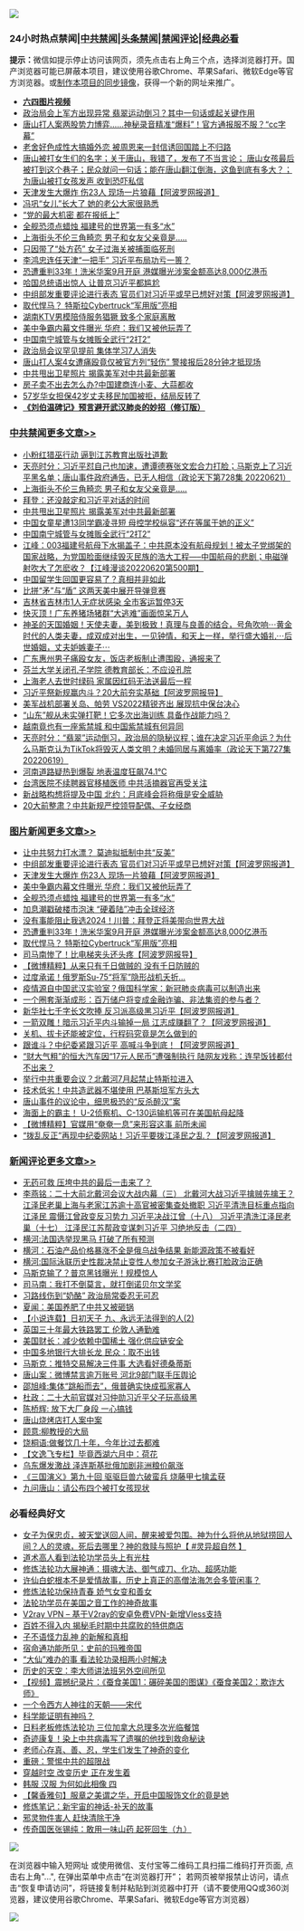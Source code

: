 ![](https://raw.githubusercontent.com/jsvpn/jsproxy/dev/64photo/fqnews-qr.jpg)

<div id="tt">
<h3>24小时热点禁闻|<a href="#%E4%B8%AD%E5%85%B1%E7%A6%81%E9%97%BB%E6%9B%B4%E5%A4%9A%E6%96%87%E7%AB%A0">中共禁闻</a>|<a href="#%E5%9B%BE%E7%89%87%E6%96%B0%E9%97%BB%E6%9B%B4%E5%A4%9A%E6%96%87%E7%AB%A0">头条禁闻</a>|<a href="#%E6%96%B0%E9%97%BB%E8%AF%84%E8%AE%BA%E6%9B%B4%E5%A4%9A%E6%96%87%E7%AB%A0">禁闻评论|<a href="#%E5%BF%85%E7%9C%8B%E7%BB%8F%E5%85%B8%E5%A5%BD%E6%96%87">经典必看</a></h3>
<div><b>提示：</b>微信如提示停止访问该网页，须先点击右上角三个点，选择浏览器打开。国产浏览器可能已屏蔽本项目，建议使用谷歌Chrome、苹果Safari、微软Edge等官方浏览器。或<a href="%E5%88%B6%E4%BD%9Cgit%E7%A6%81%E9%97%BB%E9%95%9C%E5%83%8F.md">制作本项目的同步镜像</a>，获得一个新的网址来推广。</div>
<ul>
<li><b><a href="http://d2.v2rss.gq/64.mp4" target="_blank">六四图片视频</a></b></li>
<li><a href="/bannedvideo/20220621/1748419.md">政治局会上军方出现异常  翡翠运动倒习？其中一句话或起关键作用</a></li>
<li><a href="/bannedvideo/20220621/1748388.md">唐山打人案两股势力博弈……神秘录音精准“爆料”！官方通报服不服？“cc字幕”</a></li>
<li><a href="/cnnews/20220621/1748341.md">老舍好色成性大搞婚外恋 被周恩来一封信诱回国踏上不归路</a></li>
<li><a href="/bannedvideo/20220621/1748378.md">唐山被打女生们的名字；关于唐山，我错了，发布了不当言论​； 唐山女孩最后被打到这个巷子；民众就问一句话；能在唐山翻江倒海，这鱼到底有多大？；为唐山被打女孩发声 收到恐吓私信</a></li>
<li><a href="/topimagenews/20220622/1748567.md">天津发生大爆炸 伤23人 现场一片狼藉【阿波罗网报道】</a></li>
<li><a href="/yule/20220621/1748380.md">冯巩“女儿”长大了 她的老公大家很熟悉</a></li>
<li><a href="/lifebaike/20220621/1748402.md">“党的最大机密 都在报纸上”</a></li>
<li><a href="/topimagenews/20220622/1748531.md">全舰恐须点蜡烛 福建号的世界第一有多“水”</a></li>
<li><a href="/cbnews/20220622/1748639.md">上海街头不伦三角畸恋 男子和女友父亲竟是…..</a></li>
<li><a href="/worldnews/20220622/1748562.md">只因带了“处方药” 女子过海关被捕面临死刑</a></li>
<li><a href="/comments/20220622/1748556.md">李鸿忠连任天津“一把手” 习近平布局功亏一篑？</a></li>
<li><a href="/topimagenews/20220621/1748387.md">恐遭重判33年！洗米华案9月开庭 港媒曝光涉案金额高达8,000亿港币</a></li>
<li><a href="/ssgc/20220621/1748442.md">哈国总统语出惊人 让普京习近平都尴尬</a></li>
<li><a href="/topimagenews/20220622/1748687.md">中组部发重要评论进行表态 官员们对习近平或早已想好对策【阿波罗网报道】</a></li>
<li><a href="/topimagenews/20220621/1748346.md">取代悍马？ 特斯拉Cybertruck“军用版”亮相</a></li>
<li><a href="/cnnews/20220622/1748649.md">湖南KTV男模陪侍服务猖獗 致多个家庭离散</a></li>
<li><a href="/topimagenews/20220622/1748538.md">美中争霸内幕文件曝光 华府：我们又被他玩弄了</a></li>
<li><a href="/cbnews/20220621/1748373.md">中国南宁城管与女摊贩全武行“2打2”</a></li>
<li><a href="/comments/20220621/1748333.md">政治局会议罕见提前 集体学习7人消失</a></li>
<li><a href="/cnnews/20220621/1748432.md">唐山打人案4女遭痛殴竟仅被官方列“轻伤” 警接报后28分钟才抵现场</a></li>
<li><a href="/cbnews/20220622/1748561.md">中共甩出卫星照片 揭露美军对中共最新部署</a></li>
<li><a href="/cnnews/20220621/1748396.md">房子卖不出去怎么办?中国建商连小麦、大蒜都收</a></li>
<li><a href="/cnnews/20220622/1748563.md">57岁华女担保42岁丈夫移民加国被拒，结局反转了</a></li>
<li><b><a href="/comments/20200207/1272816.md" target="_blank">《刘伯温碑记》预言避开武汉肺炎的妙招（修订版）</a></b></li>
</ul>
</div>

<div class="catlist">
<h3><a href="/cbnews/" target="_blank">中共禁闻</a><span><a href="/cbnews/" target="_blank" rel="nofollow">更多文章>></a></span></h3>
<ul>
<li><a href="/cbnews/20220622/1748761.md" target="_blank">小粉红猎巫行动 逼到江苏教育出版社道歉</a></li>
<li><a href="/cbnews/20220622/1748704.md" target="_blank">天亮时分：习近平怼自己也加速，遭谭德赛张文宏合力打脸；马斯克上了习近平黑名单；唐山事件政府通告，已无人相信（政论天下第728集 20220621）</a></li>
<li><a href="/cbnews/20220622/1748639.md" target="_blank">上海街头不伦三角畸恋 男子和女友父亲竟是…..</a></li>
<li><a href="/cbnews/20220622/1748621.md" target="_blank">拜登：还没敲定和习近平对话的时间</a></li>
<li><a href="/cbnews/20220622/1748561.md" target="_blank">中共甩出卫星照片 揭露美军对中共最新部署</a></li>
<li><a href="/cbnews/20220621/1748445.md" target="_blank">中国女童星遭13同学霸凌寻短 母控学校纵容“还在等属于她的正义”</a></li>
<li><a href="/cbnews/20220621/1748373.md" target="_blank">中国南宁城管与女摊贩全武行“2打2”</a></li>
<li><a href="/cbnews/20220621/1748324.md" target="_blank">江峰：003福建号航母下水揭盖子：中共原本没有航母规划！被太子党绑架的国家战略，为党国脸面继续毁灭民族的浩大工程&#8212;&#8211;中国航母的悲剧；电磁弹射吹大了怎麽收？【江峰漫谈20220620第500期】</a></li>
<li><a href="/cbnews/20220621/1748293.md" target="_blank">中国留学生回国更容易了？真相并非如此</a></li>
<li><a href="/cbnews/20220621/1748149.md" target="_blank">比拼“矛”与“盾” 这两天美中展开导弹竞赛</a></li>
<li><a href="/cbnews/20220620/1748072.md" target="_blank">吉林省吉林市1人无症状感染 全市客运暂停3天</a></li>
<li><a href="/cbnews/20220620/1748071.md" target="_blank">快灭顶！广东养猪场猪群“大逃难”画面惊呆万人</a></li>
<li><a href="/comments/20220620/1748011.md" target="_blank">神圣的天国婚姻！天使夫妻，美到极致！真理与良善的结合，号角吹响⋯黄金时代的人类夫妻，成双成对出生，一见钟情，和天上一样，举行盛大婚礼⋯后世婚姻，丈夫妒嫉妻子⋯</a></li>
<li><a href="/cbnews/20220620/1747914.md" target="_blank">广东惠州男子痛殴女友，饭店老板制止遭围殴，通报来了</a></li>
<li><a href="/cbnews/20220620/1747903.md" target="_blank">芬兰大学关闭孔子学院 德教育部长：不应设孔院</a></li>
<li><a href="/cbnews/20220620/1747902.md" target="_blank">上海老人去世时绿码 家属因红码无法送最后一程</a></li>
<li><a href="/cbnews/20220620/1747890.md" target="_blank">习近平祭新规赢内斗？20大前夯实基础【阿波罗网报导】</a></li>
<li><a href="/cbnews/20220620/1747889.md" target="_blank">美军战机部署关岛、帕劳 VS2022精锐齐出 展现抗中保台决心</a></li>
<li><a href="/cbnews/20220620/1747887.md" target="_blank">“山东”舰从未实弹打靶！它多次出海训练 具备作战能力吗？</a></li>
<li><a href="/comments/20220620/1747847.md" target="_blank">越南竟也有一座紫禁城 和中国紫禁城有何异同</a></li>
<li><a href="/cbnews/20220620/1747851.md" target="_blank">天亮时分：“翡翠”运动倒习，政治局的隐秘议程；谁在决定习近平命运？为什么马斯克认为TikTok将毁灭人类文明？未婚同居与离婚率（政论天下第727集 20220619）</a></li>
<li><a href="/cbnews/20220620/1747817.md" target="_blank">河南道路疑热到爆裂 地表温度狂飙74.1℃</a></li>
<li><a href="/cbnews/20220620/1747781.md" target="_blank">台湾医院不续聘器官移植医师 中共活摘器官再受关注</a></li>
<li><a href="/cbnews/20220620/1747729.md" target="_blank">新战略构想将提及中国 北约：月底峰会将称俄是安全威胁</a></li>
<li><a href="/cbnews/20220620/1747718.md" target="_blank">20大前整肃？中共新规严控领导配偶、子女经商</a></li>

</ul>
</div>
<div class="catlist">
<h3><a href="/topimagenews/" target="_blank">图片新闻</a><span><a href="/topimagenews/" target="_blank" rel="nofollow">更多文章>></a></span></h3>
<ul>
<li><a href="/topimagenews/20220622/1748752.md" target="_blank">让中共努力打水漂？ 莫迪拟抵制中共“反美”</a></li>
<li><a href="/topimagenews/20220622/1748687.md" target="_blank">中组部发重要评论进行表态 官员们对习近平或早已想好对策【阿波罗网报道】</a></li>
<li><a href="/topimagenews/20220622/1748567.md" target="_blank">天津发生大爆炸 伤23人 现场一片狼藉【阿波罗网报道】</a></li>
<li><a href="/topimagenews/20220622/1748538.md" target="_blank">美中争霸内幕文件曝光 华府：我们又被他玩弄了</a></li>
<li><a href="/topimagenews/20220622/1748531.md" target="_blank">全舰恐须点蜡烛 福建号的世界第一有多“水”</a></li>
<li><a href="/topimagenews/20220622/1748520.md" target="_blank">加息潮戳破楼市泡沫 “硬着陆”冲击全球经济</a></li>
<li><a href="/topimagenews/20220622/1748512.md" target="_blank">没有事能阻止我选2024！川普：拜登正将美带向世界大战</a></li>
<li><a href="/topimagenews/20220621/1748387.md" target="_blank">恐遭重判33年！洗米华案9月开庭 港媒曝光涉案金额高达8,000亿港币</a></li>
<li><a href="/topimagenews/20220621/1748346.md" target="_blank">取代悍马？ 特斯拉Cybertruck“军用版”亮相</a></li>
<li><a href="/topimagenews/20220621/1748309.md" target="_blank">司马南惨了！比电梯夹头还头疼【阿波罗网报导】</a></li>
<li><a href="/topimagenews/20220621/1748292.md" target="_blank">【微博精粹】从来只有千日做贼的 没有千日防贼的</a></li>
<li><a href="/topimagenews/20220621/1748283.md" target="_blank">过度承诺！俄罗斯Su-75“将军”隐形战机夭折…</a></li>
<li><a href="/topimagenews/20220621/1748270.md" target="_blank">疫情源自中国武汉实验室？俄国科学家：新冠肺炎病毒可以制造出来</a></li>
<li><a href="/topimagenews/20220621/1748269.md" target="_blank">一个圈套渐渐成形：百万储户将变成金融诈骗、非法集资的参与者？</a></li>
<li><a href="/topimagenews/20220621/1748261.md" target="_blank">新华社七千字长文吹捧 反习派高级黑习近平【阿波罗网报道】</a></li>
<li><a href="/topimagenews/20220621/1748260.md" target="_blank">一箭双雕！暗示习近平内斗输掉一局 江志成赚翻了？【阿波罗网报道】</a></li>
<li><a href="/topimagenews/20220621/1748169.md" target="_blank">关机、拔卡还能被定位，行程码究竟是怎么做到的</a></li>
<li><a href="/topimagenews/20220620/1748042.md" target="_blank">跟谁斗？中纪委紧跟习近平 高喊斗争到底！【阿波罗网报道】</a></li>
<li><a href="/topimagenews/20220620/1747992.md" target="_blank">“财大气粗”的恒大汽车因“17元人民币”遭强制执行 陆网友戏称：连早饭钱都付不出来？</a></li>
<li><a href="/topimagenews/20220620/1747975.md" target="_blank">举行中共重要会议？北戴河7月起禁止特斯拉进入</a></li>
<li><a href="/topimagenews/20220620/1747960.md" target="_blank">技术低劣！中共造武器不堪使用 巴基斯坦军方头大</a></li>
<li><a href="/topimagenews/20220620/1747940.md" target="_blank">唐山事件的议论中，细思极恐的“反杀醉汉”案</a></li>
<li><a href="/topimagenews/20220620/1747901.md" target="_blank">海面上的霸主！ U-2侦察机、C-130运输机等可在美国航母起降</a></li>
<li><a href="/topimagenews/20220620/1747860.md" target="_blank">【微博精粹】官媒用“奄奄一息”来形容这事 前所未闻</a></li>
<li><a href="/topimagenews/20220620/1747852.md" target="_blank">“拨乱反正”再现中纪委网站！习近平要拨江泽民之乱？【阿波罗网报道】</a></li>

</ul>
</div>
<div class="catlist">
<h3><a href="/comments/" target="_blank">新闻评论</a><span><a href="/comments/" target="_blank" rel="nofollow">更多文章>></a></span></h3>
<ul>
<li><a href="/comments/20220622/1748763.md" target="_blank">无药可救 压垮中共的最后一击来了？</a></li>
<li><a href="/comments/20220622/1748749.md" target="_blank">李燕铭：二十大前北戴河会议大战内幕（三） 北戴河大战习近平擒贼先擒王？江泽民老巢上海与老家江苏逾十高官被密集查处撤职 习近平清洗目标重点指向江泽民 震慑江曾政变反习势力 习近平决战江曾（十八） 习近平清洗江泽民老巢（十七） 江泽民江苏帮政变谋刺习近平 习绝地反击（二四）</a></li>
<li><a href="/comments/20220622/1748745.md" target="_blank">横河:法国选举现黑马 打破了所有预测</a></li>
<li><a href="/comments/20220622/1748744.md" target="_blank">横河：石油产品价格暴涨不全是俄乌战争结果 新能源政策不被看好</a></li>
<li><a href="/comments/20220622/1748743.md" target="_blank">横河:国际泳联历史性裁决禁止变性人参加女子游泳比赛打脸政治正确</a></li>
<li><a href="/comments/20220622/1748728.md" target="_blank">马斯克输了？普京黑钱曝光！规模惊人</a></li>
<li><a href="/comments/20220622/1748727.md" target="_blank">司马南：我打不倒莫言，就打倒诺贝尔文学奖</a></li>
<li><a href="/comments/20220622/1748726.md" target="_blank">习路线伤到“奶酪” 政治局常委忍无可忍</a></li>
<li><a href="/comments/20220622/1748725.md" target="_blank">夏闻：美国养肥了中共又被砸锅</a></li>
<li><a href="/comments/20220622/1748724.md" target="_blank">【小说连载】日初天子 九、永远无法得到的人(2)</a></li>
<li><a href="/comments/20220622/1748723.md" target="_blank">英国三十年最大铁路罢工 伦敦人通勤难</a></li>
<li><a href="/comments/20220622/1748722.md" target="_blank">美国财长：减少依赖中国稀土 强化供应链安全</a></li>
<li><a href="/comments/20220622/1748721.md" target="_blank">中国多地银行大排长龙 民众：取不出钱</a></li>
<li><a href="/comments/20220622/1748720.md" target="_blank">马斯克：推特交易解决三件事 大选看好德桑蒂斯</a></li>
<li><a href="/comments/20220622/1748719.md" target="_blank">唐山案：微博禁言逾万账号 河北9部门联手压舆论</a></li>
<li><a href="/comments/20220622/1748709.md" target="_blank">邵旭峰:集体“跳船而去”，俄普确实快成孤家寡人</a></li>
<li><a href="/comments/20220622/1748708.md" target="_blank">杜政：二十大前官媒对习仲勋习近平父子玩高级黑</a></li>
<li><a href="/comments/20220622/1748707.md" target="_blank">陈桥辉: 放下大厂身段 一心搞钱</a></li>
<li><a href="/comments/20220622/1748695.md" target="_blank">唐山烧烤店打人案中案</a></li>
<li><a href="/comments/20220622/1748694.md" target="_blank">顾意:柳教授的大局</a></li>
<li><a href="/comments/20220622/1748693.md" target="_blank">饶桐语:做餐饮几十年，今年比过去都难</a></li>
<li><a href="/comments/20220622/1748690.md" target="_blank">【文逸飞专栏】毕竟西湖六月中：荷花</a></li>
<li><a href="/comments/20220622/1748689.md" target="_blank">乌东爆发激战 泽连斯基批俄加剧非洲粮价飙涨</a></li>
<li><a href="/comments/20220622/1748683.md" target="_blank">《三国演义》第九十回 驱驱巨兽六破蛮兵 烧藤甲七擒孟获</a></li>
<li><a href="/comments/20220622/1748678.md" target="_blank">九问唐山：请公布四个被打女孩现状</a></li>

</ul>
</div>

<div class="catlist">
<h3>必看经典好文</h3>
<ul>
<li><a href="/comments/20211012/1636544.md" target="_blank">女子为保忠贞，被天堂送回人间，醒来被爱包围。神为什么将他从地狱捞回人间？人的灵魂，死后去哪里？神的救赎与照护【 #灵异超自然 】</a></li>
<li><a href="/comments/20200227/1284657.md" target="_blank">道术高人看到法轮功学员头上有光柱</a></li>
<li><a href="/comments/20191203/1234383.md" target="_blank">修炼法轮功大展神通：摄魂大法、御气成刀、化功、超感功能</a></li>
<li><a href="/cnnews/20180504/937198.md" target="_blank">许仙白蛇根本不是爱情故事，历史上真正的高僧法海怎会多管闲事？</a></li>
<li><a href="/cbnews/20210720/1590052.md" target="_blank">修炼法轮功保持青春 娇气女变和善女</a></li>
<li><a href="/comments/20200511/1326751.md" target="_blank">法轮功学员在美国之音工作的神奇故事</a></li>
<li><a href="/comments/20210402/1257608.md" target="_blank">V2ray VPN &#8211; 基于V2ray的安卓免费VPN-新增Vless支持</a></li>
<li><a href="/lifebaike/20200711/1358994.md" target="_blank">百姓不得入内 揭秘毛时期中共腐败的特供商店</a></li>
<li><a href="/comments/20190427/1119935.md" target="_blank">子不语怪力乱神 的新解和真相</a></li>
<li><a href="/cbnews/20180711/970353.md" target="_blank">宿命通功能所见：史前的玛雅帝国</a></li>
<li><a href="/cbnews/20210428/1535533.md" target="_blank">“大仙”难办的事  看法轮功录相两小时解决</a></li>
<li><a href="/tculture/20121025/73064.md" target="_blank">历史的天空：李大师讲法班另外空间所见</a></li>
<li><a href="/comments/20210123/1473011.md" target="_blank">【视频】震撼纪录片：《蚕食美国1：碾碎美国的图谋》《蚕食美国2：欺诈大师》</a></li>
<li><a href="/lifebaike/20211124/1656686.md" target="_blank">一个令西方人神往的天朝——宋代</a></li>
<li><a href="/comments/20220112/1678403.md" target="_blank">科学能证明有神吗？</a></li>
<li><a href="/comments/20200531/1337359.md" target="_blank">日料老板修炼法轮功 三位加拿大总理多次光临餐馆</a></li>
<li><a href="/topimagenews/20210131/1478453.md" target="_blank">奇迹康复！染上中共病毒写了遗嘱的他找到救命秘诀</a></li>
<li><a href="/cbnews/20211221/1668847.md" target="_blank">老师心存真、善、忍，学生们发生了神奇的变化</a></li>
<li><a href="/comments/20200717/1362287.md" target="_blank">重磅：警惕中共的超限战</a></li>
<li><a href="/comments/20200626/1259925.md" target="_blank">穿越时空 改变历史 正在发生着</a></li>
<li><a href="/bannedvideo/20220403/1714030.md" target="_blank">韩服 汉服 为何如此相像 四</a></li>
<li><a href="/bannedvideo/20201203/1441331.md" target="_blank">【馨香雅句】服章之美谓之华，开启中国服饰文化的竟是她</a></li>
<li><a href="/comments/20190418/1115565.md" target="_blank">修炼笔记：新宇宙的神话-补天的故事</a></li>
<li><a href="/cbnews/20220508/1730049.md" target="_blank">邪灵物件害人 赶快清除干净</a></li>
<li><a href="/comments/20220214/1691990.md" target="_blank">传奇国医张锡纯：敢用一味山药 起死回生（九）</a></li>

</ul>
</div>

![](https://raw.githubusercontent.com/jsvpn/jsproxy/dev/64photo/fqnews-qr.jpg)

在浏览器中输入短网址 或使用微信、支付宝等二维码工具扫描二维码打开页面, 点击右上角"...", 在弹出菜单中点击“在浏览器打开”； 若网页被举报禁止访问，请点击“恢复申请访问”，将链接复制并粘贴到浏览器中打开（请不要使用QQ或360浏览器，建议使用谷歌Chrome、苹果Safari、微软Edge等官方浏览器）

![](https://raw.githubusercontent.com/jsvpn/jsproxy/dev/64photo/wx.jpg)